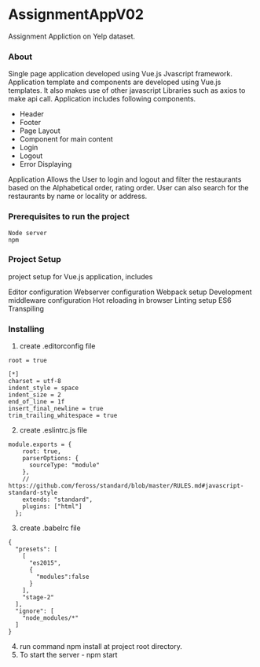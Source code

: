 # AssignmentAppV02
Assignment Appliction on Yelp dataset.

### About
Single page application developed using Vue.js Jvascript framework. Application template and components are developed using Vue.js templates. It also makes use of other javascript Libraries such as axios to make api call.
Application includes following components.
- Header
- Footer
- Page Layout
- Component for main content
- Login
- Logout
- Error Displaying

Application Allows the User to login and logout and filter the restaurants based on the Alphabetical order, rating order. User can also search for the restaurants by name or locality or address.


### Prerequisites to run the project
```
Node server
npm
```

### Project Setup
project setup for Vue.js application, includes

Editor configuration
Webserver configuration
Webpack setup
Development middleware configuration
Hot reloading in browser
Linting setup
ES6 Transpiling

### Installing
1. create .editorconfig file

```
root = true

[*]
charset = utf-8
indent_style = space
indent_size = 2
end_of_line = 1f
insert_final_newline = true
trim_trailing_whitespace = true
```
2. create .eslintrc.js file
```
module.exports = {
    root: true,
    parserOptions: {
      sourceType: "module"
    },
    // https://github.com/feross/standard/blob/master/RULES.md#javascript-standard-style
    extends: "standard",
    plugins: ["html"]
  };
```
3. create .babelrc file
```
{
  "presets": [
    [
      "es2015",
      {
        "modules":false
      }
    ],
    "stage-2"
  ],
  "ignore": [
    "node_modules/*"
  ]
}
```
4. run command npm install at project root directory.
5. To start the server - npm start
